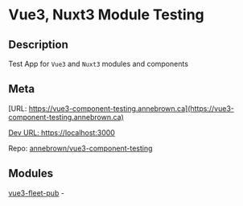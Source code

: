 # Vue3, Nuxt3 Module Testing

## Description

Test App for `Vue3` and `Nuxt3` modules and components

## Meta

[URL: https://vue3-component-testing.annebrown.ca](https://vue3-component-testing.annebrown.ca)

[Dev URL: https://localhost:3000](https://localhost:3000)

Repo: [annebrown/vue3-component-testing](https://github.com/annebrown/vue3-component-testing)

## Modules

[vue3-fleet-pub](https://annebrown.ca/docs/modules/vue3-fleet-pub) - 